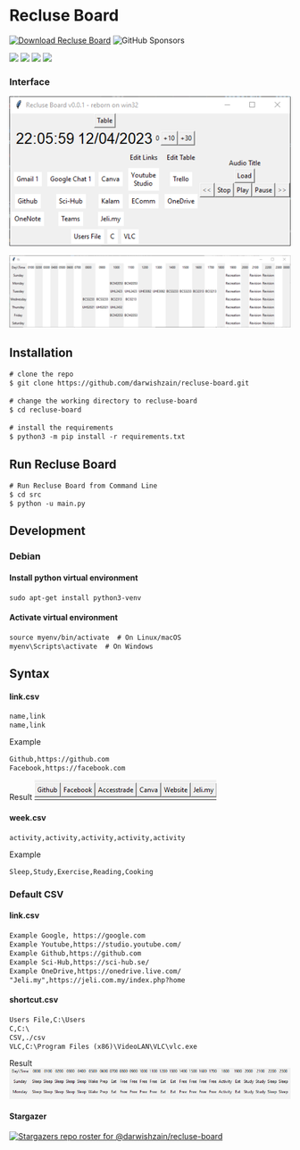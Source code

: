 # Recluse Board
[![Download Recluse Board](https://img.shields.io/sourceforge/dm/recluseboard.svg)](https://sourceforge.net/projects/recluseboard/files/latest/download) ![GitHub Sponsors](https://img.shields.io/github/sponsors/darwishzain)

![](https://img.shields.io/badge/Code-Python3.11.x-informational?style=flat&logo=python&logoColor=white&color=2bbc8a) ![](https://img.shields.io/badge/Tools-Tkinter-informational?style=flat&logoColor=white) ![](https://img.shields.io/badge/Tools-Pygame-informational?style=flat&logoColor=white) ![](https://img.shields.io/badge/Tools-CSV-informational?style=flat&logoColor=white)

### Interface
![](images/interface.png)

![](images/table.png)

## Installation

```console
# clone the repo
$ git clone https://github.com/darwishzain/recluse-board.git

# change the working directory to recluse-board
$ cd recluse-board

# install the requirements
$ python3 -m pip install -r requirements.txt
```

## Run Recluse Board
```
# Run Recluse Board from Command Line
$ cd src
$ python -u main.py
```

## Development
### Debian
#### Install python virtual environment
```
sudo apt-get install python3-venv
```
#### Activate virtual environment
```
source myenv/bin/activate  # On Linux/macOS
myenv\Scripts\activate  # On Windows
```

## Syntax

#### link.csv
```
name,link
name,link
```
Example
```
Github,https://github.com
Facebook,https://facebook.com
```
Result
![](images/linkcsv.png)

#### week.csv

```
activity,activity,activity,activity,activity
```
Example
```
Sleep,Study,Exercise,Reading,Cooking
```

### Default CSV
#### link.csv
```
Example Google, https://google.com
Example Youtube,https://studio.youtube.com/
Example Github,https://github.com
Example Sci-Hub,https://sci-hub.se/
Example OneDrive,https://onedrive.live.com/
"Jeli.my",https://jeli.com.my/index.php?home
```
#### shortcut.csv
```
Users File,C:\Users
C,C:\
CSV,./csv
VLC,C:\Program Files (x86)\VideoLAN\VLC\vlc.exe
```
Result
![](images/weekcsv.png)

#### Stargazer
[![Stargazers repo roster for @darwishzain/recluse-board](https://reporoster.com/stars/dark/darwishzain/recluse-board)](https://github.com/darwishzain/recluse-board/stargazers)
